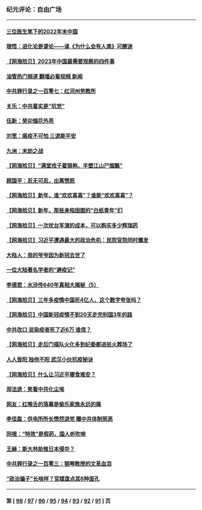 ### 纪元评论：自由广场
---
#### [三位医生笔下的2022年末中国](../../pages/nsc993/n13916545.md?01280330) 
#### [理悟：进化论是谬论——读《为什么会有人类》可醒迷](../../pages/nsc993/n13916374.md?01280330) 
#### [【网海拾贝】2023年中国最需要观察的四件事](../../pages/nsc993/n13915970.md?01280330) 
#### [油管热门频道 翻墙必看视频 新闻](ok?01280330)
#### [中共罪行录之一百零七：红河州劳教所](../../pages/nsc993/n13915968.md?01280330) 
#### [关乐：中共着实是“坑党”](../../pages/nsc993/n13915961.md?01280330) 
#### [伍新：癸卯烟花外亮](../../pages/nsc993/n13915958.md?01280330) 
#### [刘宽：瘟疫不可怕 三退能平安](../../pages/nsc993/n13915952.md?01280330) 
#### [九洲：末劫之战](../../pages/nsc993/n13915944.md?01280330) 
#### [【网海拾贝】“满堂戏子着锦袍，半壁江山尸烟飘”](../../pages/nsc993/n13915167.md?01280330) 
#### [顾国平：忍无可忍，出离愤怒](../../pages/nsc993/n13914884.md?01280330) 
#### [【网海拾贝】新年，谁“欢欢喜喜”？谁能“欢欢喜喜”？](../../pages/nsc993/n13914632.md?01280330) 
#### [【网海拾贝】新年，那些身陷囹圄的“白纸青年”们](../../pages/nsc993/n13914082.md?01280330) 
#### [【网海拾贝】一次扰台军演的成本，可以购买多少辉瑞药](../../pages/nsc993/n13913014.md?01280330) 
#### [【网海拾贝】习近平遭遇最大的政治危机：民怨官怨同时爆发](../../pages/nsc993/n13912209.md?01280330) 
#### [大陆人：我的爷爷因为新冠去世了](../../pages/nsc993/n13911813.md?01280330) 
#### [一位大陆著名学者的“避疫记”](../../pages/nsc993/n13910818.md?01280330) 
#### [李德君：水浒传640年真相大揭秘（5）](../../pages/nsc993/n13910762.md?01280330) 
#### [【网海拾贝】三年多疫情中国死4亿人，这个数字夸张吗？](../../pages/nsc993/n13910014.md?01280330) 
#### [【网海拾贝】中国新冠疫情不到20天走完别国3年的路](../../pages/nsc993/n13909874.md?01280330) 
#### [中共改口 说染疫者死了近6万 谁信？](../../pages/nsc993/n13909190.md?01280330) 
#### [【网海拾贝】走后门插队火化多到纪委都进驻火葬场了](../../pages/nsc993/n13908847.md?01280330) 
#### [人人皆阳 独他不阳 武汉小伙抗疫秘诀](../../pages/nsc993/n13908649.md?01280330) 
#### [【网海拾贝】什么让习近平寝食难安？](../../pages/nsc993/n13907971.md?01280330) 
#### [郑法途：笑看中共化尘埃](../../pages/nsc993/n13908320.md?01280330) 
#### [网友：红喉舌的落幕是偷乐家族永远的痛](../../pages/nsc993/n13907887.md?01280330) 
#### [李佳盈：供电所所长愤然退党 曝中共体制邪恶](../../pages/nsc993/n13907773.md?01280330) 
#### [同根：“特效”是假药，国人听吹哨](../../pages/nsc993/n13907441.md?01280330) 
#### [王赫：斯大林助推日本侵华？](../../pages/nsc993/n13907493.md?01280330) 
#### [中共罪行录之一百零三：钢琴教授的文革血泪](../../pages/nsc993/n13907424.md?01280330) 
#### [“政治骗子”长啥样？官媒盘点其6种面孔](../../pages/nsc993/n13907349.md?01280330) 

---
#### 第 [ [98](./98.md?01280330) / [97](./97.md?01280330) / [96](./96.md?01280330) / [95](./95.md?01280330) / [94](./94.md?01280330) / [93](./93.md?01280330) / [92](./92.md?01280330) / [91](./91.md?01280330) ] 页
